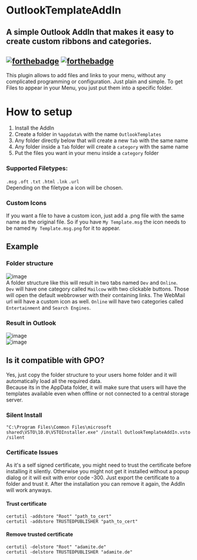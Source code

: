 # OutlookTemplateAddIn
A simple Outlook AddIn that makes it easy to create custom ribbons and categories.  
------------------------
[![forthebadge](https://forthebadge.com/images/featured/featured-built-with-love.svg)](https://forthebadge.com)
[![forthebadge](https://forthebadge.com/images/featured/featured-powered-by-electricity.svg)](https://forthebadge.com)
------------------------

This plugin allows to add files and links to your menu, without any complicated programming or configuration. Just plain and simple.
To get Files to appear in your Menu, you just put them into a specific folder.

# How to setup
1. Install the AddIn
2. Create a folder in `%appdata%` with the name `OutlookTemplates`
3. Any folder directly below that will create a new `Tab` with the same name
4. Any folder inside a `Tab` folder will create a `category` with the same name
5. Put the files you want in your menu inside a `category` folder

### Supported Filetypes:
`.msg` `.oft` `.txt` `.html` `.lnk`  `.url`  
Depending on the filetype a icon will be chosen.  

### Custom Icons
If you want a file to have a custom icon, just add a .png file with the same name as the original file. So if you have `My Template.msg` the icon needs to be named `My Template.msg.png` for it to appear.


## Example
### Folder structure
![image](https://github.com/Adammantium/OutlookTemplateAddIn/assets/38858318/641af799-3177-4923-8c22-6e59de78dd2f)  
A folder structure like this will result in two tabs named `Dev` and `Online`.  
`Dev` will have one category called `Mailcow` with two clickable buttons. Those will open the default webbrowser with their containing links. The WebMail url will have a custom icon as well.
`Online` will have two categories called `Entertainment` and `Search Engines`.

### Result in Outlook
![image](https://github.com/Adammantium/OutlookTemplateAddIn/assets/38858318/55bf1c8b-5c11-43bf-b4a1-cf2c5bd501c0)  
![image](https://github.com/Adammantium/OutlookTemplateAddIn/assets/38858318/9eca7470-3458-46a4-b7d9-316b4aa391cd)


## Is it compatible with GPO?
Yes, just copy the folder structure to your users home folder and it will automatically load all the required data.  
Because its in the AppData folder, it will make sure that users will have the templates available even when offline or not connected to a central storage server.
### Silent Install
`"C:\Program Files\Common Files\microsoft shared\VSTO\10.0\VSTOInstaller.exe" /install OutlookTemplateAddIn.vsto /silent`
### Certificate Issues
As it's a self signed certificate, you might need to trust the certificate before installing it silently.
Otherwise you might not get it installed without a popup dialog or it will exit with error code -300.
Just export the certificate to a folder and trust it. After the installation you can remove it again, the AddIn will work anyways.
#### Trust certificate
`certutil -addstore "Root" "path_to_cert"`  
`certutil -addstore TRUSTEDPUBLISHER "path_to_cert"`  
#### Remove trusted certificate
`certutil -delstore "Root" "adamite.de"`  
`certutil -delstore TRUSTEDPUBLISHER "adamite.de"`  
